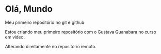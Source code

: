 # Olá, Mundo
 Meu primeiro repositório no git e github

Estou criando meu primeiro repositório com o Gustava Guanabara no curso em video.

Alterando direitamente no repositório remoto.
